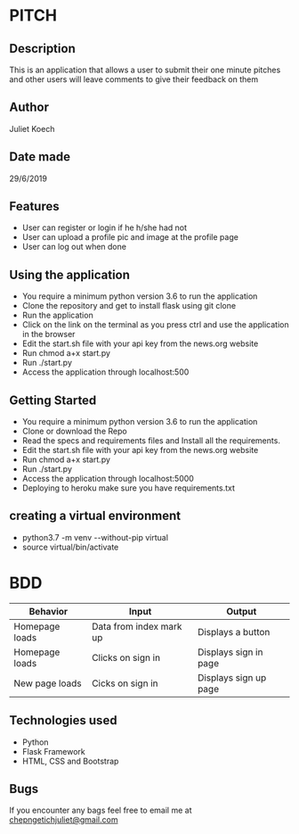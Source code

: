 # PITCH

## Description
This is an application that allows a user to submit their one minute pitches and other users will leave comments to give their feedback on them
## Author

Juliet Koech


## Date made
29/6/2019

## Features
* User can register or login if he h/she had not
* User can upload a profile pic and image at the profile page
* User can log out when done

## Using the application
* You require a minimum python version 3.6 to run the application
* Clone the repository and get to install flask using git clone
* Run the application
* Click on the link on the terminal as you press ctrl and use the application in the browser
* Edit the start.sh file with your api key from the news.org website
* Run chmod a+x start.py
* Run ./start.py
* Access the application through localhost:500

## Getting Started
* You require a minimum python version 3.6 to run the application
* Clone or download the Repo
* Read the specs and requirements files and Install all the requirements.
* Edit the start.sh file with your api key from the news.org website
* Run chmod a+x start.py
* Run ./start.py
* Access the application through localhost:5000
* Deploying to heroku make sure you have requirements.txt

## creating a virtual environment
* python3.7 -m venv --without-pip virtual
* source virtual/bin/activate


# BDD

|Behavior             | Input                  | Output
|---------------------|------------------------|------------------------|
|Homepage loads       |Data from index mark up | Displays a button      |
|Homepage loads       | Clicks on  sign in     |  Displays sign in page |
| New page loads      |  Cicks on sign in      | Displays sign up page  |

## Technologies used
* Python
* Flask Framework
* HTML, CSS and Bootstrap

## Bugs
If you encounter any bags feel free to email me at chepngetichjuliet@gmail.com
